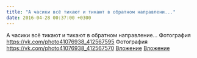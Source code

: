 ```yaml
---
title: "А часики всё тикают и тикают в обратном направлени..."
date: 2016-04-28 00:37:00 +0300
---
```


А часики всё тикают и тикают в обратном направление...
Фотография
<a class="vk-attach" href="https://vk.com/photo41076938_412567595">https://vk.com/photo41076938_412567595</a>
Фотография
<a class="vk-attach" href="https://vk.com/photo41076938_412567570">https://vk.com/photo41076938_412567570</a>
<a class="vk-attach" href="https://vk.com/photo41076938_412567595">Вложение</a>
<a class="vk-attach" href="https://vk.com/photo41076938_412567570">Вложение</a>
